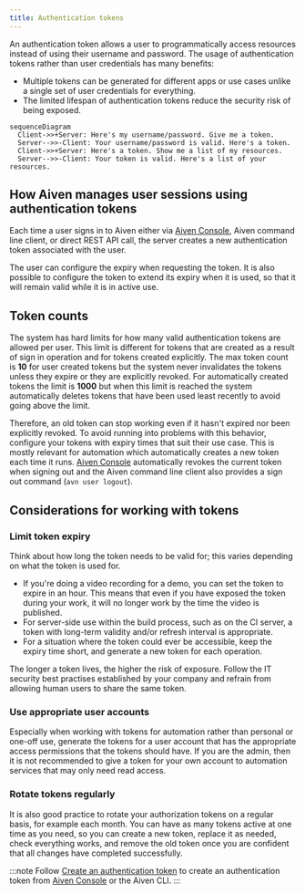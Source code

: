 ```yaml
---
title: Authentication tokens
---
```


An authentication token allows a user to programmatically access
resources instead of using their username and password. The usage of
authentication tokens rather than user credentials has many benefits:

-   Multiple tokens can be generated for different apps or use cases
    unlike a single set of user credentials for everything.
-   The limited lifespan of authentication tokens reduce the security
    risk of being exposed.

```mermaid
sequenceDiagram
  Client->>+Server: Here's my username/password. Give me a token.
  Server-->>-Client: Your username/password is valid. Here's a token.
  Client->>+Server: Here's a token. Show me a list of my resources.
  Server-->>-Client: Your token is valid. Here's a list of your resources.
```

## How Aiven manages user sessions using authentication tokens

Each time a user signs in to Aiven either via [Aiven
Console](https://console.aiven.io/), Aiven command line client, or
direct REST API call, the server creates a new authentication token
associated with the user.

The user can configure the expiry when requesting the token. It is also
possible to configure the token to extend its expiry when it is used, so
that it will remain valid while it is in active use.

## Token counts

The system has hard limits for how many valid authentication tokens are
allowed per user. This limit is different for tokens that are created as
a result of sign in operation and for tokens created explicitly. The max
token count is **10** for user created tokens but the system never
invalidates the tokens unless they expire or they are explicitly
revoked. For automatically created tokens the limit is **1000** but when
this limit is reached the system automatically deletes tokens that have
been used least recently to avoid going above the limit.

Therefore, an old token can stop working even if it hasn't expired nor
been explicitly revoked. To avoid running into problems with this
behavior, configure your tokens with expiry times that suit their use
case. This is mostly relevant for automation which automatically creates
a new token each time it runs. [Aiven
Console](https://console.aiven.io/) automatically revokes the current
token when signing out and the Aiven command line client also provides a
sign out command (`avn user logout`).

## Considerations for working with tokens

### Limit token expiry

Think about how long the token needs to be valid for; this varies
depending on what the token is used for.
<!-- vale off -->
-   If you're doing a video recording for a demo, you can set the token
    to expire in an hour. This means that even if you have exposed the
    token during your work, it will no longer work by the time the video
    is published.
-   For server-side use within the build process, such as on the CI
    server, a token with long-term validity and/or refresh interval is
    appropriate.
-   For a situation where the token could ever be accessible, keep the
    expiry time short, and generate a new token for each operation.
<!-- vale on -->
The longer a token lives, the higher the risk of exposure. Follow the IT
security best practises established by your company and refrain from
allowing human users to share the same token.

### Use appropriate user accounts

Especially when working with tokens for automation rather than personal
or one-off use, generate the tokens for a user account that has the
appropriate access permissions that the tokens should have. If you are
the admin, then it is not recommended to give a token for your own
account to automation services that may only need read access.

### Rotate tokens regularly

It is also good practice to rotate your authorization tokens on a
regular basis, for example each month. You can have as many tokens
active at one time as you need, so you can create a new token, replace
it as needed, check everything works, and remove the old token once
you are confident that all changes have completed successfully.

:::note
Follow
[Create an authentication token](/docs/platform/howto/create_authentication_token) to
create an authentication token from [Aiven
Console](https://console.aiven.io/) or the Aiven CLI.
:::
